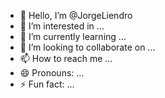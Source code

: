 - 👋 Hello, I’m @JorgeLiendro
- 👀 I’m interested in ...
- 🌱 I’m currently learning ...
- 💞️ I’m looking to collaborate on ...
- 📫 How to reach me ...
- 😄 Pronouns: ...
- ⚡ Fun fact: ...

<!---
JorgeLiendro/JorgeLiendro is a ✨ special ✨ repository because its `README.md` (this file) appears on your GitHub profile.
You can click the Preview link to take a look at your changes.
--->

